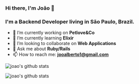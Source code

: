 ### Hi there, I'm João 👋

### I'm a Backend Developer living in São Paulo, Brazil.

- 🔭 I’m currently working on **Petlove&Co**
- 🌱 I’m currently learning **Elixir**
- 👯 I’m looking to collaborate on **Web Applications**
- 💬 Ask me about **Ruby/Rails**
- 📫 How to reach me: **jooalberto1@gmail.com**

![joao's github stats](https://github-readme-stats.vercel.app/api/top-langs?username=joaoalber&hide=html&layout=compact)

![joao's github stats](https://github-readme-stats.vercel.app/api?username=joaoalber&show_icons=true)
